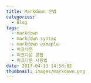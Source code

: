 ```yaml
---
title: Markdown 문법
categories:
  - Blog
tags:
  - markdown
  - markdown syntax
  - markdown exmaple
  - 마크다운
  - 마크다운 문법
  - 마크다운 사용법
date: 2017-04-13 14:58:02
thumbnail: images/markdown.png
---
```

